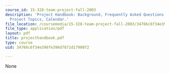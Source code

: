 ```yaml
---
course_id: 15-328-team-project-fall-2003
description: 'Project Handbook: Background, Frequently Asked Questions, Sample Team
  Project Topics, Calendar.'
file_location: /coursemedia/15-328-team-project-fall-2003/34766c6f34e396fe396d7871d17908f2_projecthandbook.pdf
file_type: application/pdf
layout: pdf
title: projecthandbook.pdf
type: course
uid: 34766c6f34e396fe396d7871d17908f2

---
```

None